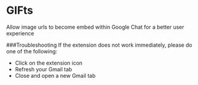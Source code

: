 GIFts
=====

Allow image urls to become embed within Google Chat for a better user experience

###Troubleshooting
If the extension does not work immediately, please do one of the following:
- Click on the extension icon
- Refresh your Gmail tab
- Close and open a new Gmail tab
